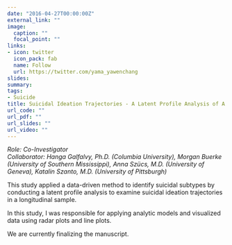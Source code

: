 ```yaml
---
date: "2016-04-27T00:00:00Z"
external_link: ""
image:
  caption: ""
  focal_point: ""
links:
- icon: twitter
  icon_pack: fab
  name: Follow
  url: https://twitter.com/yama_yawenchang
slides: 
summary: 
tags:
- Suicide
title: Suicidal Ideation Trajectories - A Latent Profile Analysis of A Prospective Study
url_code: ""
url_pdf: ""
url_slides: ""
url_video: ""
---
```


<i>Role: Co-Investigator<br/>
Collaborator: Hanga Galfalvy, Ph.D. (Columbia University), Morgan Buerke (University of Southern Mississippi), Anna Szücs, M.D. (University of Geneva), Katalin Szanto, M.D. (University of Pittsburgh)</i>

<p>This study applied a data-driven method to identify suicidal subtypes by conducting a latent profile analysis to examine suicidal ideation trajectories in a longitudinal sample.</p>
<p>In this study, I was responsible for applying analytic models and visualized data using radar plots and line plots.</p>
<p>We are currently finalizing the manuscript.</p>
  
